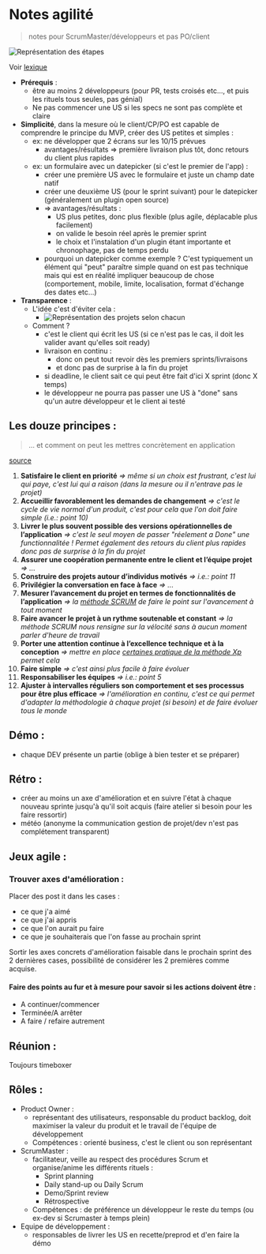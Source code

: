 Notes agilité
============

> notes pour ScrumMaster/développeurs et pas PO/client

![Représentation des étapes](http://www.aim-services.ch/blog/wp-content/uploads/2015/04/scrum-web.png)

Voir [lexique](http://www.agiliste.fr/lexique-agile-scrum/)

* __Prérequis__ : 
  * être au moins 2 développeurs (pour PR, tests croisés etc..., et puis les rituels tous seules, pas génial)
  * Ne pas commencer une US si les specs ne sont pas complète et claire 
* __Simplicité__, dans la mesure où le client/CP/PO est capable de comprendre le principe du MVP, créer des US petites et simples :
  * ex: ne développer que 2 écrans sur les 10/15 prévues 
      * avantages/résultats => première livraison plus tôt, donc retours du client plus rapides
  * ex: un formulaire avec un datepicker (si c'est le premier de l'app) :
    * créer une première US avec le formulaire et juste un champ date natif
    * créer une deuxième US (pour le sprint suivant) pour le datepicker (généralement un plugin open source)
    * => avantages/résultats : 
      * US plus petites, donc plus flexible (plus agile, déplacable plus facilement)
      * on valide le besoin réel après le premier sprint
      * le choix et l'instalation d'un plugin étant importante et chronophage, pas de temps perdu
    * pourquoi un datepicker comme exemple ? C'est typiquement un élément qui "peut" paraître simple quand on est pas technique mais qui est en réalité impliquer beaucoup de chose (comportement, mobile, limite, localisation, format d'échange des dates etc...)
* __Transparence__ :
  * L'idée c'est d'éviter cela : 
    * ![Représentation des projets selon chacun](https://img.scoop.it/WrUBWnCbJR0JIQaC93Nvcjl72eJkfbmt4t8yenImKBVvK0kTmF0xjctABnaLJIm9)
  * Comment ?
    * c'est le client qui écrit les US (si ce n'est pas le cas, il doit les valider avant qu'elles soit ready)
    * livraison en continu : 
      * donc on peut tout revoir dès les premiers sprints/livraisons
      * et donc pas de surprise à la fin du projet
    * si deadline, le client sait ce qui peut être fait d'ici X sprint (donc X temps)
    * le développeur ne pourra pas passer une US à "done" sans qu'un autre développeur et le client ai testé
      
Les douze principes :
---------------------

> ... et comment on peut les mettres concrètement en application

[source](https://fr.wikipedia.org/wiki/M%C3%A9thode_agile#Douze_principes_g.C3.A9n.C3.A9raux)

1. __Satisfaire le client en priorité__ _=> même si un choix est frustrant, c'est lui qui paye, c'est lui qui a raison (dans la mesure ou il n'entrave pas le projet)_
2. __Accueillir favorablement les demandes de changement__ _=> c'est le cycle de vie normal d'un produit, c'est pour cela que l'on doit faire simple (i.e.: point 10)_
3. __Livrer le plus souvent possible des versions opérationnelles de l’application__ _=> c'est le seul moyen de passer "réelement a Done" une functionnalitée ! Permet également des retours du client plus rapides donc pas de surprise à la fin du projet_
4. __Assurer une coopération permanente entre le client et l’équipe projet__ _=> ..._
5. __Construire des projets autour d’individus motivés__ _=> i.e.: point 11_
6. __Privilégier la conversation en face à face__ _=> ..._
7. __Mesurer l’avancement du projet en termes de fonctionnalités de l’application__ _=> la [méthode SCRUM](https://fr.wikipedia.org/wiki/Scrum_(Boite_%C3%A0_outils)) de faire le point sur l'avancement à tout moment_
8. __Faire avancer le projet à un rythme soutenable et constant__ _=> la méthode SCRUM nous rensigne sur la vélocité sans à aucun moment parler d'heure de travail_
9. __Porter une attention continue à l’excellence technique et à la conception__ _=> mettre en place [certaines pratique de la méthode Xp](https://fr.wikipedia.org/wiki/Extreme_programming#Pratiques) permet cela_
10. __Faire simple__ _=> c'est ainsi plus facile à faire évoluer_
11. __Responsabiliser les équipes__ _=> i.e.: point 5_
12. __Ajuster à intervalles réguliers son comportement et ses processus pour être plus efficace__ _=> l'amélioration en continu, c'est ce qui permet d'adapter la méthodologie à chaque projet (si besoin) et de faire évoluer tous le monde_

Démo :
------

* chaque DEV présente un partie (oblige à bien tester et se préparer)

Rétro :
------

* créer au moins un axe d'amélioration et en suivre l'état à chaque nouveau sprinte jusqu'à qu'il soit acquis (faire atelier si besoin pour les faire ressortir)
* météo (anonyme la communication gestion de projet/dev n'est pas complétement transparent)

Jeux agile :
------------

### Trouver axes d'amélioration : 

Placer des post it dans les cases :
  * ce que j'a aimé
  * ce que j'ai appris
  * ce que l'on aurait pu faire
  * ce que je souhaiterais que l'on fasse au prochain sprint
  
Sortir les axes concrets d'amélioration faisable dans le prochain sprint des 2 dernières cases, possibilité de considérer les 2 premières comme acquise.

#### Faire des points au fur et à mesure pour savoir si les actions doivent être :
* A continuer/commencer
* Terminée/A arrêter
* A faire / refaire autrement


Réunion :
---------

Toujours timeboxer

Rôles :
-------

* Product Owner :
  * représentant des utilisateurs, responsable du product backlog, doit maximiser la valeur du produit et le travail de l'équipe de développement
  * Compétences : orienté business, c'est le client ou son représentant
* ScrumMaster : 
  * facilitateur, veille au respect des procédures Scrum et organise/anime les différents rituels :
    * Sprint planning
    * Daily stand-up ou  Daily Scrum
    * Demo/Sprint review
    * Rétrospective
  * Compétences : de préférence un développeur le reste du temps (ou ex-dev si Scrumaster à temps plein)  
* Equipe de développement :
  * responsables de livrer les US en recette/preprod et d'en faire la démo
